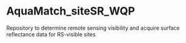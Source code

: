 # AquaMatch_siteSR_WQP
Repository to determine remote sensing visibility and acquire surface reflectance data for RS-visible sites
